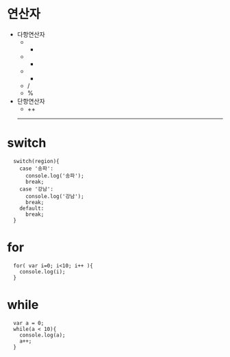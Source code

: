 # 연산자
- 다항연산자
  - +
  - -
  - *
  - /
  - %
- 단항연산자
  - ++
  - --
  
# switch
```
  switch(region){
    case '송파':
      console.log('송파');
      break;
    case '강남':
      console.log('강남');
      break;
    default:
      break;
  }
```

# for
```
  for( var i=0; i<10; i++ ){
    console.log(i);
  }
```

# while
```
  var a = 0;
  while(a < 10){
    console.log(a);
    a++;
  }
```

